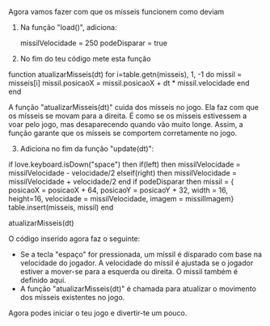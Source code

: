 
Agora vamos fazer com que os mísseis funcionem como deviam

1. Na função "load()", adiciona:

   missilVelocidade = 250
   podeDisparar = true

2. No fim do teu código mete esta função

function atualizarMisseis(dt)
  for i=table.getn(misseis), 1, -1 do
    missil = misseis[i]
    missil.posicaoX = missil.posicaoX + dt * missil.velocidade
  end
end

A função "atualizarMisseis(dt)" cuida dos mísseis no jogo. Ela faz com que os mísseis se movam para a direita. É como se os mísseis estivessem a voar pelo jogo, mas desaparecendo quando vão muito longe. Assim, a função garante que os mísseis se comportem corretamente no jogo.

3. Adiciona no fim da função "update(dt)":

if love.keyboard.isDown("space") then
    if(left) then
      missilVelocidade = missilVelocidade - velocidade/2
    elseif(right) then
      missilVelocidade = missilVelocidade + velocidade/2
    end
    if podeDisparar then
        missil = {
            posicaoX = posicaoX + 64, 
            posicaoY = posicaoY + 32, 
            width = 16, height=16, 
            velocidade = missilVelocidade, 
            imagem = missilImagem}
        table.insert(misseis, missil)
    end

atualizarMisseis(dt)

O código inserido agora faz o seguinte:
 - Se a tecla "espaço" for pressionada, um míssil é disparado com base na velocidade do jogador. A velocidade do míssil é ajustada se o jogador estiver a mover-se para a esquerda ou direita. O missil também é definido aqui.
 - A função "atualizarMisseis(dt)" é chamada para atualizar o movimento dos mísseis existentes no jogo.

Agora podes iniciar o teu jogo e divertir-te um pouco.
